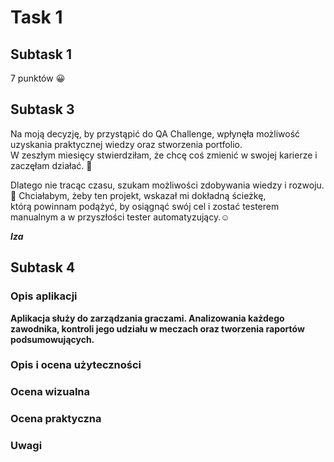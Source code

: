 # Task 1
## Subtask 1
7 punktów 😀
## Subtask 3
Na moją decyzję, by przystąpić do QA Challenge, wpłynęła możliwość uzyskania praktycznej wiedzy oraz stworzenia portfolio.<br>
W zeszłym miesięcy stwierdziłam, że chcę coś zmienić w swojej karierze i zaczęłam działać. 💪

Dlatego nie tracąc czasu, szukam możliwości zdobywania wiedzy i rozwoju.🧐 Chciałabym, żeby ten projekt, wskazał mi dokładną ścieżkę, <br>
którą powinnam podążyć, by osiągnąć swój cel i zostać testerem manualnym a w przyszłości tester automatyzujący.☺

*<b>Iza<b/>*

  ## Subtask 4
  
  ### Opis aplikacji
  Aplikacja służy do zarządzania graczami. Analizowania każdego zawodnika, 
kontroli jego udziału w meczach oraz tworzenia raportów podsumowujących.

  ### Opis i ocena użyteczności
  ### Ocena wizualna
  ### Ocena praktyczna
  ### Uwagi
